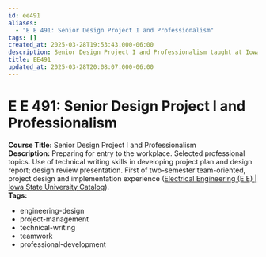 ```yaml
---
id: ee491
aliases:
  - "E E 491: Senior Design Project I and Professionalism"
tags: []
created_at: 2025-03-28T19:53:43.000-06:00
description: Senior Design Project I and Professionalism taught at Iowa State University.
title: EE491
updated_at: 2025-03-28T20:08:07.000-06:00
---
```


# E E 491: Senior Design Project I and Professionalism

**Course Title:** Senior Design Project I and Professionalism  
**Description:** Preparing for entry to the workplace. Selected professional topics. Use of technical writing skills in developing project plan and design report; design review presentation. First of two-semester team-oriented, project design and implementation experience ([Electrical Engineering (E E) | Iowa State University Catalog](https://catalog.iastate.edu/previouscatalogs/2022-2023/azcourses/e_e/#:~:text=Preparing%20for%20entry%20to%20the,project%20design%20and%20implementation%20experience)).  
**Tags:**

- engineering-design
- project-management
- technical-writing
- teamwork
- professional-development
